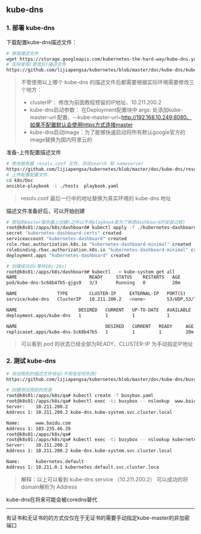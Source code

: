 ## kube-dns

### 1. 部署 kube-dns

下载配置kube-dns描述文件：

```bash
# 原版描述文件
wget https://storage.googleapis.com/kubernetes-the-hard-way/kube-dns.yaml
# 实际使用(更改后)描述文件
https://github.com/lijiapengsa/kubernetes/blob/master/doc/kube-dns/kube-dns.yaml
```

> 不管使用以上哪个 kube-dns 的描述文件后都需要根据实际环境需要修改三个地方：
>
> * clusterIP： 修改为前面教程预留的IP地址、10.211.200.2
> * kube-dns启动参数： 在Deployment配置块中 args: 处添加kube-master-url 配置、--kube-master-url=http://192.168.10.249:8080、如果不配置默认会使用https方式连接master
> * kube-dns启动image：为了能够快速启动将所有默认google官方的image替换为国内阿里云的

准备-上传配置描述文件

```bash
# 修改服务器 resolv.conf 文件、添加search 和 nameserver
https://github.com/lijiapengsa/kubernetes/blob/master/doc/kube-dns/resolv.conf
# 上传配置配置文件、
cd k8s/Doc
ansible-playbook -i ./hosts  playbook.yaml
```

> resolv.conf 最后一行中的地址替换为真实环境的 kube-dns 地址

描述文件准备好后，可以开始创建

```bash
# 登陆到master服务器上创建(之所以不用playbook是为了熟悉dashboard的安装过程)
root@k8s01:/apps/k8s/dashboard# kubectl apply -f ./kubernetes-dashboard.yaml
secret "kubernetes-dashboard-certs" created
serviceaccount "kubernetes-dashboard" created
role.rbac.authorization.k8s.io "kubernetes-dashboard-minimal" created
rolebinding.rbac.authorization.k8s.io "kubernetes-dashboard-minimal" created
deployment.apps "kubernetes-dashboard" created
```

```bash
# 创建成功后(等待10s-20s)
root@k8s01:/apps/k8s/dashboard# kubectl  -n kube-system get all
NAME                           READY     STATUS    RESTARTS   AGE
pod/kube-dns-5c68b47b5-gjgs9   3/3       Running   0          20m

NAME               TYPE        CLUSTER-IP     EXTERNAL-IP   PORT(S)         AGE
service/kube-dns   ClusterIP   10.211.200.2   <none>        53/UDP,53/TCP   20m

NAME                       DESIRED   CURRENT   UP-TO-DATE   AVAILABLE   AGE
deployment.apps/kube-dns   1         1         1            1           20m

NAME                                 DESIRED   CURRENT   READY     AGE
replicaset.apps/kube-dns-5c68b47b5   1         1         1         20m
```

> 可以看到 pod 的状态已经全部为READY、CLUSTER-IP 为手动指定IP地址

### 2. 测试 kube-dns

```bash
# 测试用到的描述文件地址(不用改任何东西)
https://github.com/lijiapengsa/kubernetes/blob/master/doc/kube-dns/busybox.yaml
```

```bash
# 创建测试用到的资源
root@k8s01:/apps/k8s/qa# kubectl create -f busybox.yaml
root@k8s01:/apps/k8s/qa# kubectl exec -ti busybox -- nslookup  www.baidu.com
Server:    10.211.200.2
Address 1: 10.211.200.2 kube-dns.kube-system.svc.cluster.local

Name:      www.baidu.com
Address 1: 103.235.46.39
root@k8s01:/apps/k8s/qa#
root@k8s01:/apps/k8s/qa# kubectl exec -ti busybox -- nslookup kubernetes.default
Server:    10.211.200.2
Address 1: 10.211.200.2 kube-dns.kube-system.svc.cluster.local

Name:      kubernetes.default
Address 1: 10.211.0.1 kubernetes.default.svc.cluster.loca
```

> 解释：以上可以看到 kube-dns service （10.211.200.2） 可以成功的将domain解析为 Address

kube-dns在将来可能会被coredns替代

------

有证书和无证书的的方式仅仅在于无证书的需要手动指定kube-master的非加密端口